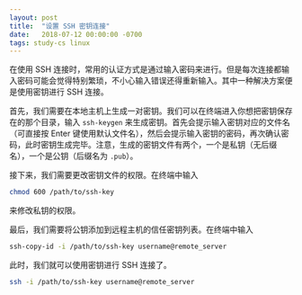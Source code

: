 ```yaml
---
layout: post
title:  "设置 SSH 密钥连接"
date:   2018-07-12 00:00:00 -0700
tags: study-cs linux
---
```


在使用 SSH 连接时，常用的认证方式是通过输入密码来进行。但是每次连接都输入密码可能会觉得特别繁琐，不小心输入错误还得重新输入。其中一种解决方案便是使用密钥进行 SSH 连接。

首先，我们需要在本地主机上生成一对密钥。我们可以在终端进入你想把密钥保存在的那个目录，输入 `ssh-keygen` 来生成密钥。首先会提示输入密钥对应的文件名（可直接按 Enter 键使用默认文件名），然后会提示输入密钥的密码，再次确认密码，此时密钥生成完毕。注意，生成的密钥文件有两个，一个是私钥（无后缀名），一个是公钥（后缀名为 `.pub`）。

接下来，我们需要更改密钥文件的权限。在终端中输入

```bash
chmod 600 /path/to/ssh-key
```

来修改私钥的权限。

最后，我们需要将公钥添加到远程主机的信任密钥列表。在终端中输入

```bash
ssh-copy-id -i /path/to/ssh-key username@remote_server
```

此时，我们就可以使用密钥进行 SSH 连接了。

```bash
ssh -i /path/to/ssh-key username@remote_server
```
